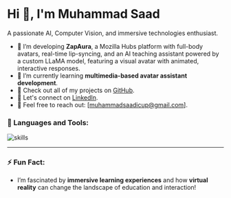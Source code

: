 # Hi 👋, I'm Muhammad Saad

A passionate AI, Computer Vision, and immersive technologies enthusiast.

- 🥽 I’m developing **ZapAura**, a Mozilla Hubs platform with full-body avatars, real-time lip-syncing, and an AI teaching assistant powered by a custom LLaMA model, featuring a visual avatar with animated, interactive responses.
- 🌱 I’m currently learning **multimedia-based avatar assistant development**.
- 💼 Check out all of my projects on [GitHub](https://github.com/muhammadsaadkhankori).
- 🤝 Let's connect on [LinkedIn](https://www.linkedin.com/public-profile/settings?trk=d_flagship3_profile_self_view_public_profile).
- 📧 Feel free to reach out: [muhammadsaadicup@gmail.com].

### 🚀 Languages and Tools:
<p align="left">
  <img src="https://skillicons.dev/icons?i=js,ts,python,cpp,html,css,github,docker&theme=dark" alt="skills" />
</p>

---

### ⚡ Fun Fact:
- I’m fascinated by **immersive learning experiences** and how **virtual reality** can change the landscape of education and interaction!
